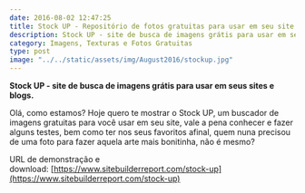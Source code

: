 ```yaml
---
date: 2016-08-02 12:47:25
title: Stock UP - Repositório de fotos gratuitas para usar em seu site ou blog
description: Stock UP - site de busca de imagens grátis para usar em seus sites e blogs
category: Imagens, Texturas e Fotos Gratuitas
type: post
image: "../../static/assets/img/August2016/stockup.jpg"
---
```


**Stock UP - site de busca de imagens grátis para usar em seus sites e blogs.**

Olá, como estamos? Hoje quero te mostrar o Stock UP, um buscador de imagens gratuitas para você usar em seu site, vale a pena conhecer e fazer alguns testes, bem como ter nos seus favoritos afinal, quem nuna precisou de uma foto para fazer aquela arte mais bonitinha, não é mesmo?

URL de demonstração e download: [https://www.sitebuilderreport.com/stock-up](https://www.sitebuilderreport.com/stock-up)
